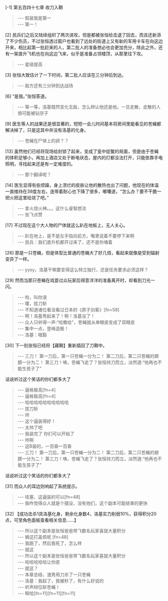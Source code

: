 
[-1] 第五百四十七章 收刀入鞘
>--- 假装我是第一<br>
>--- 第一！<br>

[2] 民兵们之后又陆续组织了两次进攻，但是都被张恒给击退了回去，而且还新添了不少伤员，不过张恒透过窗户也看到了远处的街道上又有新的军用卡车在向这边开来，相比起第一批赶来的人，第二批人的准备想必也会更加充分，除此之外，还有一架直升飞机也在向这边飞来，似乎是准备占领楼顶，从那里往下攻。
>--- 星级提高<br>

[3] 张恒大致估计了一下时间，第二批人应该在三分钟后到达。
>--- 敌方还有三分钟到达战场<br>

[6] “是我。”张恒答道。
>--- 等一等，洛基既然变化无敌，怎么辨认他还是他。一旦走散，走散的人很可能被钻空子<br>

[9] 医生等人的战果还是很显著的，短短一会儿时间基本将房间里能看见的苍蝇都解决掉了，只是这其中并没有洛基的化身。
>--- 苍蝇在尸体上的卵？？<br>

[13] 虽然他们已经将现场给封锁了起来，变成了瓮中捉鳖的局面，但是由于苍蝇的体积足够小，再加上酒店又处于断电状态，屋内的灯都没法打开，只能依靠手电照明，寻找起来还是有一定难度的。
>--- 那个翻译呢？<br>

[14] 医生显得有些烦躁，身上溃烂的皮肤让他的散热也出了问题，他现在的体温一直维持在39度左右，连带着耐心也下降了很多，嘟囔道，“怎么办？要不干脆一把火把这里给烧了吧。”
>--- 拿火烧火神。。。这什么睿智想法<br>
>--- 张飞点赞<br>

[17] 不过现在这个大人物的尸体就这么趴在地板上，无人关心。
>--- 趴在地上，是不是左手指向前方，嘴里说着不要停下来啊<br>
>--- 民兵：我们直升机都开过来了，还不是你堵着<br>

[26] 那是一只苍蝇，但是体型比普通的苍蝇大了好几倍，看起来就像是受到辐射变异了一样。
>--- yysy，洛基干嘛要变得这么特立独行，还是任务要求必须这样？<br>

[29] 然而当那只苍蝇在戏耍过众玩家后得意洋洋的准备离开时，却看到刀光一闪。
>--- 哈，叫你浪<br>
>--- 嚯，拔刀斩<br>
>--- 不知道诸位看没看过日本的《原子剑客》[fn=58]<br>
>--- 啊！洛基秀起来了！啊！洛基没了！<br>
>--- 众人只听得一声:“哈撒给”，苍蝇就从单眼皮变成了双眼皮<br>
>--- 集中一点，登峰造极！<br>
>--- 洛基：哦豁<br>

[30] 下一刻张恒已经将【藏鞘】重新插回了刀鞘中。
>--- 三刀！
第一刀后，第一只苍蝇一分为二！
第二刀后，第二只苍蝇的翅膀一分为二！
第三刀！咦，苍蝇飞走了？张恒持刀而立，淡然道:“他再也不能生孩子了”

话说听过这个笑话的你们都多大了<br>
>--- 逼格极高[fn=4]<br>
>--- 逼格极高[fn=4]<br>
>--- 哈哈哈哈哈哈哈哈哈哈<br>
>--- 拔刀斩<br>
>--- 帅<br>
>--- 这个逼装得好！<br>
>--- 太帅了吧<br>
>--- 我装完了 你们可以开始了<br>
>--- 帅啊<br>
>--- 这B装的，一百昏一百昏<br>
>--- 三刀！
第一刀后，第一只苍蝇一分为二！
第二刀后，第二只苍蝇的翅膀一分为二！
第三刀！咦，苍蝇飞走了？张恒持刀而立，淡然道:“他再也不能生孩子了”

话说听过这个笑话的你们都多大了<br>

[31] 而众人的耳边则响起了系统提示。
>--- 哇塞，这逼装的可以[fn=48]<br>
>--- 我咋觉得众人就是个摆设，没有他们，这个副本可能结束的更快<br>

[32] 【成功击杀1具洛基化身，剩余化身数4，洛基实力削弱10%，获得积分20点，可至角色面板查看相关信息……】
>--- 所以这个副本是张恒爸爸带飞数名玩家喜提大量积分<br>
>--- 搁这打盖侬呢 [fn=48]<br>
>--- 我跑了，然后我死了，怎么样<br>
>--- 就这<br>
>--- 所以这个副本是张恒爸爸带飞数名玩家喜提大量积分<br>
>--- 哈哈哈哈哈让你皮<br>
>--- 就这？<br>
>--- 本章总结，渣男用刀杀了一只苍蝇<br>
>--- 洛基：我起了，我被秒了，有什么好说的<br>
>--- 听声辩位斩苍蝇！<br>
>--- 啊哈[fn=11][fn=11][fn=11]<br>
